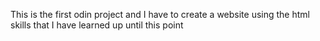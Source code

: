  This is the first odin project and I have to create a website using the html skills that I have learned up until this point
 